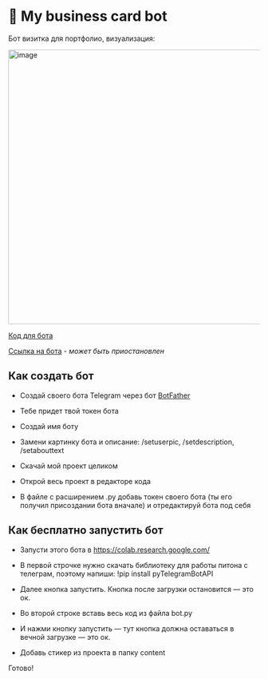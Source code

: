 # 🦄 My business card bot

Бот визитка для портфолио, визуализация:

<img width="550" alt="image" src="https://user-images.githubusercontent.com/44261093/216407848-64272205-bb63-454f-99e2-8f161dec205e.png">

[Код для бота](https://github.com/tacitcoast/Telegram-Bot-Portfolio/blob/main/bot.py)

[Ссылка на бота](https://t.me/qa_delaware_bot) - *может быть приостановлен*

## Как создать бот
- Создай своего бота Telegram через бот [BotFather](https://t.me/BotFather)

- Тебе придет твой токен бота

- Создай имя боту

- Замени картинку бота и описание: /setuserpic, /setdescription, /setabouttext

- Скачай мой проект целиком

- Открой весь проект в редакторе кода

- В файле с расширением .py добавь токен своего бота (ты его получил присоздании бота вначале) и отредактируй бота под себя

## Как бесплатно запустить бот

- Запусти этого бота в https://colab.research.google.com/

- В первой строчке нужно скачать библиотеку для работы питона с телеграм, поэтому напиши:
!pip install pyTelegramBotAPI

- Далее кнопка запустить. Кнопка после загрузки остановится — это ок.

- Во второй строке вставь весь код из файла bot.py

- И нажми кнопку запустить — тут кнопка должна оставаться в вечной загрузке — это ок.

- Добавь стикер из проекта в папку content

Готово!

